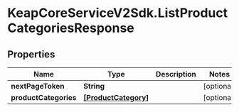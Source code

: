 # KeapCoreServiceV2Sdk.ListProductCategoriesResponse

## Properties

Name | Type | Description | Notes
------------ | ------------- | ------------- | -------------
**nextPageToken** | **String** |  | [optional] 
**productCategories** | [**[ProductCategory]**](ProductCategory.md) |  | [optional] 


